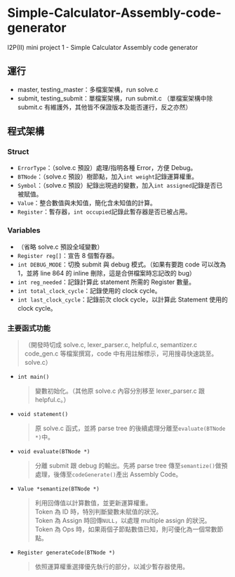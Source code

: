 # Simple-Calculator-Assembly-code-generator

I2P(II) mini project 1 - Simple Calculator Assembly code generator

## 運行

- master, testing_master：多檔案架構，run solve.c
- submit, testing_submit：單檔案架構，run submit.c
  （單檔案架構中除 submit.c 有維護外，其他皆不保證版本及能否運行，反之亦然）

## 程式架構

### Struct

- `ErrorType`：（solve.c 預設）處理/指明各種 Error，方便 Debug。
- `BTNode`：（solve.c 預設）樹節點，加入`int weight`記錄運算權重。
- `Symbol`：（solve.c 預設）紀錄出現過的變數，加入`int assigned`記錄是否已被賦值。
- `Value`：整合數值與未知值，簡化含未知值的計算。
- `Register`：暫存器，`int occupied`記錄此暫存器是否已被占用。

### Variables

- （省略 solve.c 預設全域變數）
- `Register reg[]`：宣告 8 個暫存器。
- `int DEBUG_MODE`：切換 submit 與 debug 模式。（如果有要跑 code 可以改為 1，並將 line 864 的 inline 刪除，這是合併檔案時忘記改的 bug）
- `int reg_needed`：記錄計算此 statement 所需的 Register 數量。
- `int total_clock_cycle`：記錄使用的 clock cycle。
- `int last_clock_cycle`：記錄前次 clock cycle，以計算此 Statement 使用的 clock cycle。

### 主要函式功能

> （開發時切成 solve.c, lexer_parser.c, helpful.c, semantizer.c code_gen.c 等檔案撰寫，code 中有用註解標示，可用搜尋快速跳至。solve.c）

- `int main()`
  > 變數初始化。（其他原 solve.c 內容分別移至 lexer_parser.c 跟 helpful.c。）
- `void statement()`
  > 原 solve.c 函式，並將 parse tree 的後續處理分離至`evaluate(BTNode *)`中。
- `void evaluate(BTNode *)`
  > 分離 submit 跟 debug 的輸出。先將 parse tree 傳至`semantize()`做預處理，後傳至`codeGenerate()`產出 Assembly Code。
- `Value *semantize(BTNode *)`
  > 利用回傳值以計算數值，並更新運算權重。<br> Token 為 ID 時，特別判斷變數未賦值的狀況。<br> Token 為 Assign 時回傳`NULL`，以處理 multiple assign 的狀況。<br> Token 為 Ops 時，如果兩個子節點數值已知，則可優化為一個常數節點。
- `Register generateCode(BTNode *)`
  > 依照運算權重選擇優先執行的部分，以減少暫存器使用。
